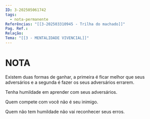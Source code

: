 ```yaml
---
ID: 3-202505061742
tags:
  - nota-permanente
Referências: "[[3-202503310945 - Trilha do machado]]"
Pag. Ref.: 
Relação: 
Tema: "[[3 - MENTALIDADE VIVENCIAL]]"
---
```

# NOTA 

Existem duas formas de ganhar, a primeira é ficar melhor que seus adversários e a segunda é fazer os seus adversários errarem.

Tenha humildade em aprender com seus adversários.

Quem compete com você não é seu inimigo.

Quem não tem humildade não vai reconhecer seus erros.

